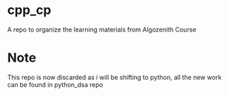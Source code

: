 # cpp_cp
A repo to organize the learning materials from Algozenith Course 
# Note
This repo is now discarded as i will be shifting to python, all the new work can be found in python_dsa repo
